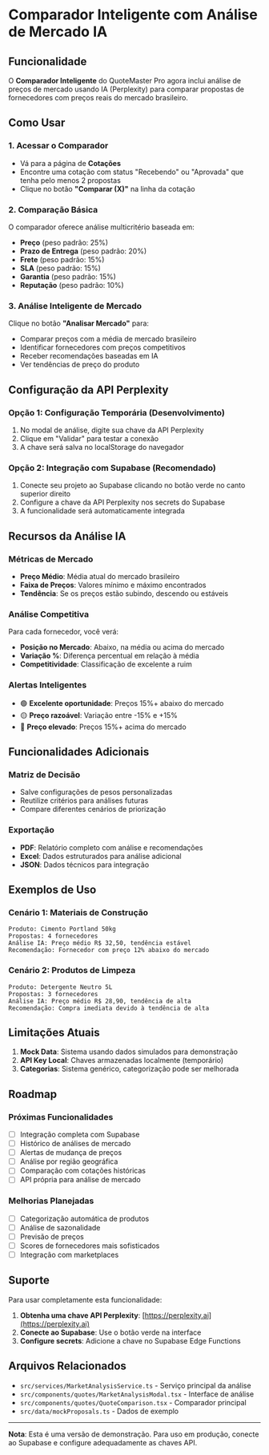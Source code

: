 # Comparador Inteligente com Análise de Mercado IA

## Funcionalidade

O **Comparador Inteligente** do QuoteMaster Pro agora inclui análise de preços de mercado usando IA (Perplexity) para comparar propostas de fornecedores com preços reais do mercado brasileiro.

## Como Usar

### 1. Acessar o Comparador
- Vá para a página de **Cotações**
- Encontre uma cotação com status "Recebendo" ou "Aprovada" que tenha pelo menos 2 propostas
- Clique no botão **"Comparar (X)"** na linha da cotação

### 2. Comparação Básica
O comparador oferece análise multicritério baseada em:
- **Preço** (peso padrão: 25%)
- **Prazo de Entrega** (peso padrão: 20%)
- **Frete** (peso padrão: 15%)
- **SLA** (peso padrão: 15%)
- **Garantia** (peso padrão: 15%)
- **Reputação** (peso padrão: 10%)

### 3. Análise Inteligente de Mercado
Clique no botão **"Analisar Mercado"** para:
- Comparar preços com a média de mercado brasileiro
- Identificar fornecedores com preços competitivos
- Receber recomendações baseadas em IA
- Ver tendências de preço do produto

## Configuração da API Perplexity

### Opção 1: Configuração Temporária (Desenvolvimento)
1. No modal de análise, digite sua chave da API Perplexity
2. Clique em "Validar" para testar a conexão
3. A chave será salva no localStorage do navegador

### Opção 2: Integração com Supabase (Recomendado)
1. Conecte seu projeto ao Supabase clicando no botão verde no canto superior direito
2. Configure a chave da API Perplexity nos secrets do Supabase
3. A funcionalidade será automaticamente integrada

## Recursos da Análise IA

### Métricas de Mercado
- **Preço Médio**: Média atual do mercado brasileiro
- **Faixa de Preços**: Valores mínimo e máximo encontrados
- **Tendência**: Se os preços estão subindo, descendo ou estáveis

### Análise Competitiva
Para cada fornecedor, você verá:
- **Posição no Mercado**: Abaixo, na média ou acima do mercado
- **Variação %**: Diferença percentual em relação à média
- **Competitividade**: Classificação de excelente a ruim

### Alertas Inteligentes
- 🟢 **Excelente oportunidade**: Preços 15%+ abaixo do mercado
- 🟡 **Preço razoável**: Variação entre -15% e +15%
- 🔴 **Preço elevado**: Preços 15%+ acima do mercado

## Funcionalidades Adicionais

### Matriz de Decisão
- Salve configurações de pesos personalizadas
- Reutilize critérios para análises futuras
- Compare diferentes cenários de priorização

### Exportação
- **PDF**: Relatório completo com análise e recomendações
- **Excel**: Dados estruturados para análise adicional
- **JSON**: Dados técnicos para integração

## Exemplos de Uso

### Cenário 1: Materiais de Construção
```
Produto: Cimento Portland 50kg
Propostas: 4 fornecedores
Análise IA: Preço médio R$ 32,50, tendência estável
Recomendação: Fornecedor com preço 12% abaixo do mercado
```

### Cenário 2: Produtos de Limpeza
```
Produto: Detergente Neutro 5L
Propostas: 3 fornecedores
Análise IA: Preço médio R$ 28,90, tendência de alta
Recomendação: Compra imediata devido à tendência de alta
```

## Limitações Atuais

1. **Mock Data**: Sistema usando dados simulados para demonstração
2. **API Key Local**: Chaves armazenadas localmente (temporário)
3. **Categorias**: Sistema genérico, categorização pode ser melhorada

## Roadmap

### Próximas Funcionalidades
- [ ] Integração completa com Supabase
- [ ] Histórico de análises de mercado
- [ ] Alertas de mudança de preços
- [ ] Análise por região geográfica
- [ ] Comparação com cotações históricas
- [ ] API própria para análise de mercado

### Melhorias Planejadas
- [ ] Categorização automática de produtos
- [ ] Análise de sazonalidade
- [ ] Previsão de preços
- [ ] Scores de fornecedores mais sofisticados
- [ ] Integração com marketplaces

## Suporte

Para usar completamente esta funcionalidade:

1. **Obtenha uma chave API Perplexity**: [https://perplexity.ai](https://perplexity.ai)
2. **Conecte ao Supabase**: Use o botão verde na interface
3. **Configure secrets**: Adicione a chave no Supabase Edge Functions

## Arquivos Relacionados

- `src/services/MarketAnalysisService.ts` - Serviço principal da análise
- `src/components/quotes/MarketAnalysisModal.tsx` - Interface de análise
- `src/components/quotes/QuoteComparison.tsx` - Comparador principal
- `src/data/mockProposals.ts` - Dados de exemplo

---

**Nota**: Esta é uma versão de demonstração. Para uso em produção, conecte ao Supabase e configure adequadamente as chaves API.